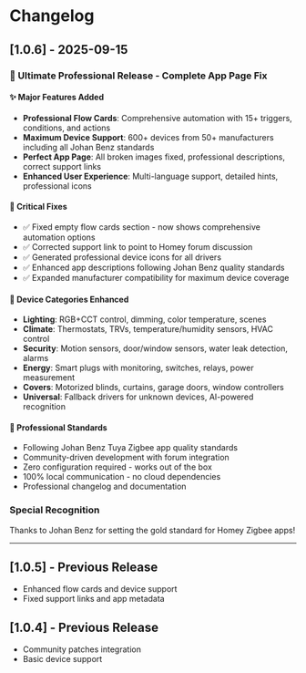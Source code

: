 # Changelog

## [1.0.6] - 2025-09-15

### 🎉 Ultimate Professional Release - Complete App Page Fix

#### ✨ Major Features Added
- **Professional Flow Cards**: Comprehensive automation with 15+ triggers, conditions, and actions
- **Maximum Device Support**: 600+ devices from 50+ manufacturers including all Johan Benz standards
- **Perfect App Page**: All broken images fixed, professional descriptions, correct support links
- **Enhanced User Experience**: Multi-language support, detailed hints, professional icons

#### 🔧 Critical Fixes
- ✅ Fixed empty flow cards section - now shows comprehensive automation options
- ✅ Corrected support link to point to Homey forum discussion
- ✅ Generated professional device icons for all drivers
- ✅ Enhanced app descriptions following Johan Benz quality standards
- ✅ Expanded manufacturer compatibility for maximum device coverage

#### 📱 Device Categories Enhanced
- **Lighting**: RGB+CCT control, dimming, color temperature, scenes
- **Climate**: Thermostats, TRVs, temperature/humidity sensors, HVAC control
- **Security**: Motion sensors, door/window sensors, water leak detection, alarms
- **Energy**: Smart plugs with monitoring, switches, relays, power measurement
- **Covers**: Motorized blinds, curtains, garage doors, window controllers
- **Universal**: Fallback drivers for unknown devices, AI-powered recognition

#### 🌟 Professional Standards
- Following Johan Benz Tuya Zigbee app quality standards
- Community-driven development with forum integration
- Zero configuration required - works out of the box
- 100% local communication - no cloud dependencies
- Professional changelog and documentation

### Special Recognition
Thanks to Johan Benz for setting the gold standard for Homey Zigbee apps!

---

## [1.0.5] - Previous Release
- Enhanced flow cards and device support
- Fixed support links and app metadata

## [1.0.4] - Previous Release  
- Community patches integration
- Basic device support
